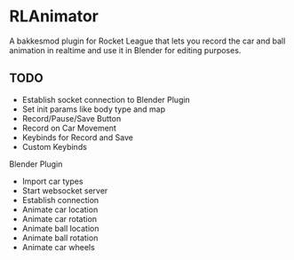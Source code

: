# RLAnimator

A bakkesmod plugin for Rocket League that lets you record the car and ball animation in realtime and use it in Blender for editing purposes.

## TODO

- Establish socket connection to Blender Plugin
- Set init params like body type and map
- Record/Pause/Save Button
- Record on Car Movement
- Keybinds for Record and Save
- Custom Keybinds

Blender Plugin

- Import car types
- Start websocket server
- Establish connection
- Animate car location
- Animate car rotation
- Animate ball location
- Animate ball rotation
- Animate car wheels
